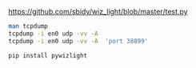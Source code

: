 
https://github.com/sbidy/wiz_light/blob/master/test.py

```sh
man tcpdump
tcpdump -i en0 udp -vv -A  
tcpdump -i en0 udp -vv -A  'port 38899'
```

```
pip install pywizlight
```



